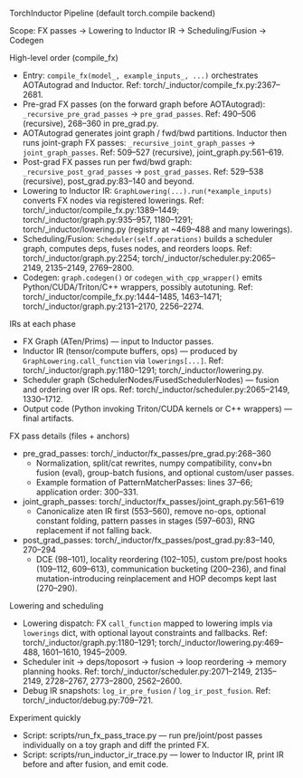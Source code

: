 TorchInductor Pipeline (default torch.compile backend)

Scope: FX passes → Lowering to Inductor IR → Scheduling/Fusion → Codegen

High-level order (compile_fx)
- Entry: `compile_fx(model_, example_inputs_, ...)` orchestrates AOTAutograd and Inductor. Ref: torch/_inductor/compile_fx.py:2367–2681.
- Pre-grad FX passes (on the forward graph before AOTAutograd): `_recursive_pre_grad_passes` → `pre_grad_passes`. Ref: 490–506 (recursive), 268–360 in pre_grad.py.
- AOTAutograd generates joint graph / fwd/bwd partitions. Inductor then runs joint-graph FX passes: `_recursive_joint_graph_passes` → `joint_graph_passes`. Ref: 509–527 (recursive), joint_graph.py:561–619.
- Post-grad FX passes run per fwd/bwd graph: `_recursive_post_grad_passes` → `post_grad_passes`. Ref: 529–538 (recursive), post_grad.py:83–140 and beyond.
- Lowering to Inductor IR: `GraphLowering(...).run(*example_inputs)` converts FX nodes via registered lowerings. Ref: torch/_inductor/compile_fx.py:1389–1449; torch/_inductor/graph.py:935–957, 1180–1291; torch/_inductor/lowering.py (registry at ~469–488 and many lowerings).
- Scheduling/Fusion: `Scheduler(self.operations)` builds a scheduler graph, computes deps, fuses nodes, and reorders loops. Ref: torch/_inductor/graph.py:2254; torch/_inductor/scheduler.py:2065–2149, 2135–2149, 2769–2800.
- Codegen: `graph.codegen()` or `codegen_with_cpp_wrapper()` emits Python/CUDA/Triton/C++ wrappers, possibly autotuning. Ref: torch/_inductor/compile_fx.py:1444–1485, 1463–1471; torch/_inductor/graph.py:2131–2170, 2256–2274.

IRs at each phase
- FX Graph (ATen/Prims) — input to Inductor passes.
- Inductor IR (tensor/compute buffers, ops) — produced by `GraphLowering.call_function` via `lowerings[...]`. Ref: torch/_inductor/graph.py:1180–1291; torch/_inductor/lowering.py.
- Scheduler graph (SchedulerNodes/FusedSchedulerNodes) — fusion and ordering over IR ops. Ref: torch/_inductor/scheduler.py:2065–2149, 1330–1712.
- Output code (Python invoking Triton/CUDA kernels or C++ wrappers) — final artifacts.

FX pass details (files + anchors)
- pre_grad_passes: torch/_inductor/fx_passes/pre_grad.py:268–360
  - Normalization, split/cat rewrites, numpy compatibility, conv+bn fusion (eval), group-batch fusions, and optional custom/user passes.
  - Example formation of PatternMatcherPasses: lines 37–66; application order: 300–331.
- joint_graph_passes: torch/_inductor/fx_passes/joint_graph.py:561–619
  - Canonicalize aten IR first (553–560), remove no-ops, optional constant folding, pattern passes in stages (597–603), RNG replacement if not falling back.
- post_grad_passes: torch/_inductor/fx_passes/post_grad.py:83–140, 270–294
  - DCE (98–101), locality reordering (102–105), custom pre/post hooks (109–112, 609–613), communication bucketing (200–236), and final mutation-introducing reinplacement and HOP decomps kept last (270–290).

Lowering and scheduling
- Lowering dispatch: FX `call_function` mapped to lowering impls via `lowerings` dict, with optional layout constraints and fallbacks. Ref: torch/_inductor/graph.py:1180–1291; torch/_inductor/lowering.py:469–488, 1601–1610, 1945–2009.
- Scheduler init → deps/toposort → fusion → loop reordering → memory planning hooks. Ref: torch/_inductor/scheduler.py:2071–2149, 2135–2149, 2728–2767, 2773–2800, 2562–2600.
- Debug IR snapshots: `log_ir_pre_fusion` / `log_ir_post_fusion`. Ref: torch/_inductor/debug.py:709–721.

Experiment quickly
- Script: scripts/run_fx_pass_trace.py — run pre/joint/post passes individually on a toy graph and diff the printed FX.
- Script: scripts/run_inductor_ir_trace.py — lower to Inductor IR, print IR before and after fusion, and emit code.

